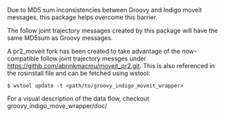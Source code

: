 Due to MD5 sum inconsistencies between Groovy and Indigo moveit messages, this package helps overcome this barrier.

The follow joint trajectory messages created by this package will have the same MD5sum as Groovy messages.  

A pr2_moveit fork has been created to take advantage of the now-compatible follow joint trajectory messges under https://githb.com/abrinkmacmu/moveit_pr2.git. This is also referenced in the rosinstall file and can be fetched using wstool:

	$ wstool update -t <path/to/groovy_indigo_moveit_wrapper>


For a visual description of the data flow, checkout groovy_indigo_move_wrapper/doc/